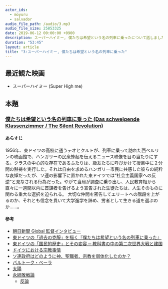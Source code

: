 ```yaml
---
actor_ids:
  - moyuru
  - salvador
audio_file_path: /audio/3.mp3
audio_file_size: 25853325
date: 2019-06-12 00:00:00 +0900
description: スーパーハイミー, 僕たちは希望という名の列車に乗ったについて話しました。
duration: "53:45"
layout: article
title: "3:スーパーハイミー, 僕たちは希望という名の列車に乗った"
---
```


## 最近観た映画
- スーパーハイミー (Super High me)

## 本題

### [僕たちは希望という名の列車に乗った (Das schweigende Klassenzimmer / The Silent Revolution)](http://bokutachi-kibou-movie.com)

#### あらすじ
1956年、東ドイツの高校に通うテオとクルトが、列車に乗って訪れた西ベルリンの映画館で、ハンガリーの民衆蜂起を伝えるニュース映像を目の当たりにする。クラスの中心的な存在であるふたりは、級友たちに呼びかけて授業中に２分間の黙祷を実行した。それは自由を求めるハンガリー市民に共感した彼らの純粋な哀悼だったが、ソ連の影響下に置かれた東ドイツでは“社会主義国家への反逆”と見なされる行為だった。やがて当局が調査に乗り出し、人民教育相から直々に一週間以内に首謀者を告げるよう宣告された生徒たちは、人生そのものに関わる重大な選択を迫られる。 大切な仲間を密告してエリートへの階段を上がるのか、それとも信念を貫いて大学進学を諦め、労者として生きる道を選ぶのか……。

#### 参考
- [朝日新聞 Global 監督インタビュー](https://globe.asahi.com/article/12368664)
- [東ドイツの「過去の克服」を描く『僕たちは希望という名の列車に乗った』](https://www.newsweekjapan.jp/ooba/2019/05/post-66.php)
- [東ドイツの「国民的歴史」とその変容 ─ 教科書の中の第二次世界大戦と建国](http://www.ritsumei.ac.jp/acd/cg/ir/college/bulletin/Vol.27-2/27_2_07_TANAKA.pdf)
- [ドイツにおける宗教事情](http://www.newsdigest.de/newsde/news/featured/7650-1021/)
- [ソ連政府はどのように神、聖職者、宗教を弱体化したのか？](https://jp.rbth.com/history/81113-sorenseifu-ha-donoyouni-shuukyou-wo-jyakutaika-shita-ka)
- [バルトーク・ベーラ](https://ja.wikipedia.org/wiki/バルトーク・ベーラ)
- [太陽](https://ja.wikipedia.org/wiki/太陽_(映画))
- [永続敗戦論](http://www.alter-magazine.jp/index.php?永続敗戦論からの展望%E3%80%80%E3%80%80%E3%80%80%E3%80%80%E3%80%80白井%E3%80%80聡)
  - [反論](http://ikedanobuo.livedoor.biz/archives/51916496.html)
